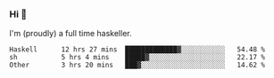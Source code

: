 ### Hi 👋

I'm (proudly) a full time haskeller.

<!--START_SECTION:waka-->

```text
Haskell      12 hrs 27 mins  █████████████▓░░░░░░░░░░░   54.48 %
sh           5 hrs 4 mins    █████▓░░░░░░░░░░░░░░░░░░░   22.17 %
Other        3 hrs 20 mins   ███▓░░░░░░░░░░░░░░░░░░░░░   14.62 %
```

<!--END_SECTION:waka-->
